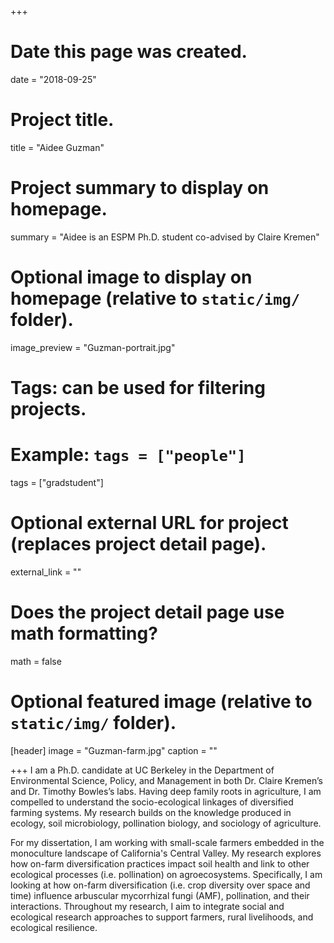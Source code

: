 +++
# Date this page was created.
date = "2018-09-25"

# Project title.
title = "Aidee Guzman"

# Project summary to display on homepage.
summary = "Aidee is an ESPM Ph.D. student co-advised by Claire Kremen"

# Optional image to display on homepage (relative to `static/img/` folder).
image_preview = "Guzman-portrait.jpg"

# Tags: can be used for filtering projects.
# Example: `tags = ["people"]`
tags = ["gradstudent"]

# Optional external URL for project (replaces project detail page).
external_link = ""

# Does the project detail page use math formatting?
math = false

# Optional featured image (relative to `static/img/` folder).
[header]
image = "Guzman-farm.jpg"
caption = ""

+++
I am a Ph.D. candidate at UC Berkeley in the Department of Environmental Science, Policy, and Management in both Dr. Claire Kremen’s and Dr. Timothy Bowles’s labs. Having deep family roots in agriculture, I am compelled to understand the socio-ecological linkages of diversified farming systems. My research builds on the knowledge produced in ecology, soil microbiology, pollination biology, and sociology of agriculture.

For my dissertation, I am working with small-scale farmers embedded in the monoculture landscape of California's Central Valley. My research explores how on-farm diversification practices impact soil health and link to other ecological processes (i.e. pollination) on agroecosystems. Specifically, I am looking at how on-farm diversification (i.e. crop diversity over space and time) influence arbuscular mycorrhizal fungi (AMF), pollination, and their interactions. Throughout my research, I aim to integrate social and ecological research approaches to support farmers, rural livelihoods, and ecological resilience.


